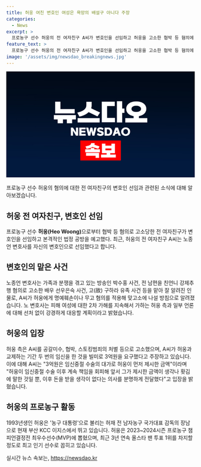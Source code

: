 ```yaml
---
title: 허웅 여친 변호인 여성은 욕망의 배설구 아니다 주장
categories:
  - News
excerpt: >
  프로농구 선수 허웅의 전 여자친구 A씨가 변호인을 선임하고 허웅을 고소한 협박 등 혐의에 대한 본격적인 법정 공방을 예고했다. A씨 측은 허웅에게 명예훼손이나 무고 혐의를 적용해 맞고소에 나설 방침이라고 전했으며, 허위사실을 유포한 이들에 대한 법적 대응도 예고했다. 허웅 측은 A씨가 3억원을 요구한 것을 주장하고 있으나, A씨는 이를 임신중절 수술의 대가로 받은 것이라고 주장했다. 현지 시간 기준으로 상당한 관심을 끌고 있는 이 이야기에 대한 최신 소식을 확인할 필요가 있다.
feature_text: >
  프로농구 선수 허웅의 전 여자친구 A씨가 변호인을 선임하고 허웅을 고소한 협박 등 혐의에 대한 본격적인 법정 공방을 예고했다. A씨 측은 허웅에게 명예훼손이나 무고 혐의를 적용해 맞고소에 나설 방침이라고 전했으며, 허위사실을 유포한 이들에 대한 법적 대응도 예고했다. 허웅 측은 A씨가 3억원을 요구한 것을 주장하고 있으나, A씨는 이를 임신중절 수술의 대가로 받은 것이라고 주장했다. 현지 시간 기준으로 상당한 관심을 끌고 있는 이 이야기에 대한 최신 소식을 확인할 필요가 있다.
image: '/assets/img/newsdao_breakingnews.jpg'
---
```


<p><img src="/assets/img/newsdao_breakingnews.jpg" alt="pcversion 속보" /></p>

<p>프로농구 선수 허웅의 혐의에 대한 전 여자친구의 변호인 선임과 관련된 소식에 대해 알아보겠습니다.</p>

<h2 data-ke-size="size26">허웅 전 여자친구, 변호인 선임</h2>

<p>프로농구 선수 <b>허웅(Heo Woong)</b>으로부터 협박 등 혐의로 고소당한 전 여자친구가 변호인을 선임하고 본격적인 법정 공방을 예고했다. 최근, 허웅의 전 여자친구 A씨는 노종언 변호사를 자신의 변호인으로 선임했다고 합니다.</p>

<h2 data-ke-size="size26">변호인의 맡은 사건</h2>

<p>노종언 변호사는 가족과 분쟁을 겪고 있는 방송인 박수홍 사건, 전 남편을 친언니 강제추행 혐의로 고소한 배우 선우은숙 사건, 고(故) 구하라 유족 사건 등을 맡아 잘 알려진 인물로, A씨가 허웅에게 명예훼손이나 무고 혐의를 적용해 맞고소에 나설 방침으로 알려졌습니다. 노 변호사는 피해 여성에 대한 2차 가해를 지속해서 가하는 허웅 측과 일부 언론에 대해 선처 없이 강경하게 대응할 계획이라고 밝혔습니다.</p>

<h2 data-ke-size="size26">허웅의 입장</h2>

<p>허웅 측은 A씨를 공갈미수, 협박, 스토킹범죄의 처벌 등으로 고소했으며, A씨가 허웅과 교제하는 기간 두 번의 임신을 한 것을 빌미로 3억원을 요구했다고 주장하고 있습니다. 이에 대해 A씨는 "3억원은 임신중절 수술의 대가로 허웅이 먼저 제시한 금액"이라며 "허웅이 임신중절 수술 이후 계속 책임을 회피해 앞서 그가 제시한 금액이 생각나 홧김에 말한 것일 뿐, 이후 돈을 받을 생각이 없다는 의사를 분명하게 전달했다"고 입장을 밝혔습니다.</p>

<h2 data-ke-size="size26">허웅의 프로농구 활동</h2>

<p>1993년생인 허웅은 '농구 대통령'으로 불리는 허재 전 남자농구 국가대표 감독의 장남으로 현재 부산 KCC 이지스에서 뛰고 있습니다. 허웅은 2023~2024시즌 프로농구 챔피언결정전 최우수선수(MVP)에 뽑혔으며, 최근 3년 연속 올스타 팬 투표 1위를 차지할 정도로 최고 인기 선수로 꼽히고 있습니다.</p>
실시간 뉴스 속보는, <a href="https://newsdao.kr" rel="dofollow">https://newsdao.kr</a>


